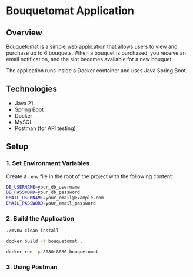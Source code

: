 # Bouquetomat Application

## Overview
Bouquetomat is a simple web application that allows users to view and purchase up to 6 bouquets. When a bouquet is purchased, you receive an email notification, and the slot becomes available for a new bouquet.

The application runs inside a Docker container and uses Java Spring Boot.

## Technologies
- Java 21
- Spring Boot
- Docker
- MySQL
- Postman (for API testing)

## Setup

### 1. Set Environment Variables

Create a `.env` file in the root of the project with the following content:

```bash
DB_USERNAME=your_db_username
DB_PASSWORD=your_db_password
EMAIL_USERNAME=your_email@example.com
EMAIL_PASSWORD=your_email_password
```

### 2. Build the Application

```bash
./mvnw clean install
```

```bash
docker build -t bouquetomat .
```

```bash
docker run -p 8080:8080 bouquetomat
```

### 3. Using Postman




